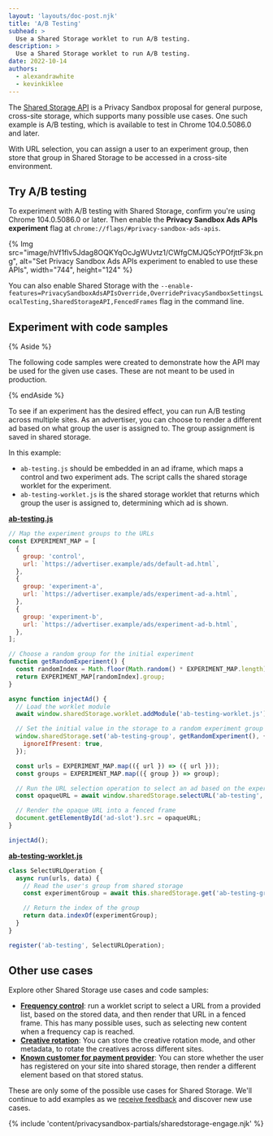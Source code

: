 ```yaml
---
layout: 'layouts/doc-post.njk'
title: 'A/B Testing'
subhead: >
  Use a Shared Storage worklet to run A/B testing.
description: >
  Use a Shared Storage worklet to run A/B testing.
date: 2022-10-14
authors:
  - alexandrawhite
  - kevinkiklee
---
```


The [Shared Storage API](/docs/privacy-sandbox/shared-storage/) is a Privacy
Sandbox proposal for general purpose, cross-site storage, which supports many
possible use cases. One such example is A/B testing, which is available to test
in Chrome 104.0.5086.0 and later.

With URL selection, you can assign a user to an experiment group, then store
that group in Shared Storage to be accessed in a cross-site environment. 

## Try A/B testing

To experiment with A/B testing with Shared Storage, confirm you're using Chrome 104.0.5086.0 or later. Then enable the **Privacy Sandbox Ads APIs experiment** flag at `chrome://flags/#privacy-sandbox-ads-apis`.

{% Img
	src="image/hVf1flv5Jdag8OQKYqOcJgWUvtz1/CWfgCMJQ5cYPOfjttF3k.png",
	alt="Set Privacy Sandbox Ads APIs experiment to enabled to use these APIs",
	width="744", height="124"
%}

You can also enable Shared Storage with the `--enable-features=PrivacySandboxAdsAPIsOverride,OverridePrivacySandboxSettingsLocalTesting,SharedStorageAPI,FencedFrames` flag in the command line. 

## Experiment with code samples

{% Aside %}

The following code samples were created to demonstrate how the API may be used
for the given use cases. These are not meant to be used in production.

{% endAside %}


To see if an experiment has the desired effect, you can run A/B testing across
multiple sites. As an advertiser, you can choose to render a different ad based
on what group the user is assigned to. The group assignment is saved in shared
storage.

In this example:

*  `ab-testing.js` should be embedded in an ad iframe, which maps a control and
   two experiment ads. The script calls the shared storage worklet for the experiment.
*  `ab-testing-worklet.js`  is the shared storage worklet that returns which
   group the user is assigned to, determining which ad is shown.

**[ab-testing.js](https://github.com/GoogleChromeLabs/shared-storage-demo/blob/main/sites/advertiser/ab-testing.js)**

```javascript
// Map the experiment groups to the URLs
const EXPERIMENT_MAP = [
  {
    group: 'control',
    url: `https://advertiser.example/ads/default-ad.html`,
  },
  {
    group: 'experiment-a',
    url: `https://advertiser.example/ads/experiment-ad-a.html`,
  },
  {
    group: 'experiment-b',
    url: `https://advertiser.example/ads/experiment-ad-b.html`,
  },
];

// Choose a random group for the initial experiment
function getRandomExperiment() {
  const randomIndex = Math.floor(Math.random() * EXPERIMENT_MAP.length);
  return EXPERIMENT_MAP[randomIndex].group;
}

async function injectAd() {
  // Load the worklet module
  await window.sharedStorage.worklet.addModule('ab-testing-worklet.js');

  // Set the initial value in the storage to a random experiment group
  window.sharedStorage.set('ab-testing-group', getRandomExperiment(), {
    ignoreIfPresent: true,
  });

  const urls = EXPERIMENT_MAP.map(({ url }) => ({ url }));
  const groups = EXPERIMENT_MAP.map(({ group }) => group);

  // Run the URL selection operation to select an ad based on the experiment group in shared storage
  const opaqueURL = await window.sharedStorage.selectURL('ab-testing', urls, { data: groups });

  // Render the opaque URL into a fenced frame
  document.getElementById('ad-slot').src = opaqueURL;
}

injectAd();
```

**[ab-testing-worklet.js](https://github.com/GoogleChromeLabs/shared-storage-demo/blob/main/sites/advertiser/ab-testing-worklet.js)**

```javascript
class SelectURLOperation {
  async run(urls, data) {
    // Read the user's group from shared storage
    const experimentGroup = await this.sharedStorage.get('ab-testing-group');

    // Return the index of the group
    return data.indexOf(experimentGroup);
  }
}

register('ab-testing', SelectURLOperation);
```

## Other use cases

Explore other Shared Storage use cases and code samples:

*  [**Frequency control**](/docs/privacy-sandbox/shared-storage/frequency-control):
   run a worklet script to select a URL from a provided list, based on the
   stored data, and then render that URL in a fenced frame. This has many
   possible uses, such as selecting new content when a frequency cap is reached.
*  [**Creative rotation**](/docs/privacy-sandbox/shared-storage/creative-rotation):
   You can store the creative rotation mode, and other metadata, to rotate the
   creatives across different sites. 
*  [**Known customer for payment provider**](/docs/privacy-sandbox/shared-storage/known-customer):
   You can store whether the user has registered on your site into shared
   storage, then render a different element based on that stored status.

These are only some of the possible use cases for Shared Storage. We'll
continue to add examples as we
[receive feedback](/docs/privacy-sandbox/shared-storage/#engage-and-share-feedback)
and discover new use cases.

{% include 'content/privacysandbox-partials/sharedstorage-engage.njk' %}
